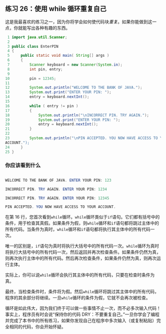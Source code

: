 ## 练习 26：使用 while 循环重复自己

这是我最喜欢的练习之一，因为你将学会如何使代码块*重复*。如果你能做到这一点，你就能写出各种有趣的东西。

```java
 1 import java.util.Scanner;
 2 
 3 public class EnterPIN
 4 {
 5     public static void main( String[] args )
 6     {
 7         Scanner keyboard = new Scanner(System.in);
 8         int pin, entry;
 9 
10         pin = 12345;
11 
12         System.out.println("WELCOME TO THE BANK OF JAVA.");
13         System.out.print("ENTER YOUR PIN: ");
14         entry = keyboard.nextInt();
15 
16         while ( entry != pin )
17         {
18             System.out.println("\nINCORRECT PIN. TRY AGAIN.");
19             System.out.print("ENTER YOUR PIN: ");
20             entry = keyboard.nextInt();
21         }
22 
23         System.out.println("\nPIN ACCEPTED. YOU NOW HAVE ACCESS TO YOUR 
ACCOUNT.");
24     }
25 }
```

### 你应该看到什么

```java

WELCOME TO THE BANK OF JAVA. ENTER YOUR PIN: 123

INCORRECT PIN. TRY AGAIN. ENTER YOUR PIN: 1234

INCORRECT PIN. TRY AGAIN. ENTER YOUR PIN: 12345

PIN ACCEPTED. YOU NOW HAVE ACCESS TO YOUR ACCOUNT.
```

在第 16 行，您首次看到`while`循环。`while`循环类似于`if`语句。它们都有括号中的条件，用于检查其真假。如果条件为假，则`while`循环和`if`语句都将跳过主体中的所有代码。当条件为真时，`while`循环和`if`语句都将执行其主体中的所有代码一次。

唯一的区别是，`if`语句为真时将执行大括号中的所有代码一次。`while`循环为真时将执行大括号中的所有代码一次，然后返回并再次检查条件。如果条件仍然为真，则再次执行主体中的所有代码。然后再次检查条件，如果条件仍然为真，则再次运行主体。

实际上，你可以说`while`循环会执行其主体中的所有代码，只要在检查时条件为真。

最终，当检查条件时，条件将为假。然后`while`循环将跳过其主体中的所有代码，程序的其余部分将继续。一旦`while`循环的条件为假，它就不会再次被检查。

循环是如此伟大，因为我们终于可以做一些事情不止一次，而不必多次输入代码！事实上，程序员有时会说“保持你的代码 DRY：不要重复自己。”一旦你学会了编程并完成了本书中的所有练习，如果你发现自己在程序中多次输入（或复制粘贴）完全相同的代码，你会开始怀疑。

